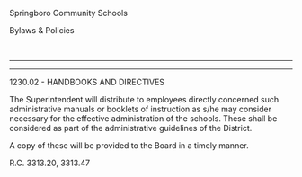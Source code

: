 Springboro Community Schools

Bylaws & Policies

 

* * * * *

****

1230.02 - HANDBOOKS AND DIRECTIVES

The Superintendent will distribute to employees directly concerned such
administrative manuals or booklets of instruction as s/he may consider
necessary for the effective administration of the schools. These shall
be considered as part of the administrative guidelines of the District.

A copy of these will be provided to the Board in a timely manner.

R.C. 3313.20, 3313.47
